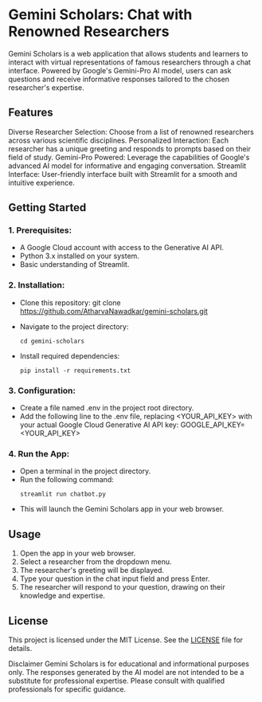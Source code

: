 # Gemini Scholars: Chat with Renowned Researchers

Gemini Scholars is a web application that allows students and learners to interact with virtual representations of famous researchers through a chat interface. Powered by Google's Gemini-Pro AI model, users can ask questions and receive informative responses tailored to the chosen researcher's expertise.

## Features
Diverse Researcher Selection: Choose from a list of renowned researchers across various scientific disciplines.
Personalized Interaction: Each researcher has a unique greeting and responds to prompts based on their field of study.
Gemini-Pro Powered: Leverage the capabilities of Google's advanced AI model for informative and engaging conversation.
Streamlit Interface: User-friendly interface built with Streamlit for a smooth and intuitive experience.


## Getting Started

### 1. Prerequisites:
* A Google Cloud account with access to the Generative AI API.
* Python 3.x installed on your system.
* Basic understanding of Streamlit.


### 2. Installation:
* Clone this repository: git clone https://github.com/AtharvaNawadkar/gemini-scholars.git
* Navigate to the project directory:
  ```
  cd gemini-scholars
  ```
* Install required dependencies:
  
  ```
  pip install -r requirements.txt
  ```

### 3. Configuration:
* Create a file named .env in the project root directory.
* Add the following line to the .env file, replacing <YOUR_API_KEY> with your actual Google Cloud Generative AI API key: GOOGLE_API_KEY=<YOUR_API_KEY>

### 4. Run the App:
* Open a terminal in the project directory.
* Run the following command:
  ```
  streamlit run chatbot.py
  ```
* This will launch the Gemini Scholars app in your web browser.

## Usage
1. Open the app in your web browser.
2. Select a researcher from the dropdown menu.
3. The researcher's greeting will be displayed.
4. Type your question in the chat input field and press Enter.
5. The researcher will respond to your question, drawing on their knowledge and expertise.

## License
This project is licensed under the MIT License. See the [LICENSE](LICENSE) file for details.

Disclaimer
Gemini Scholars is for educational and informational purposes only. The responses generated by the AI model are not intended to be a substitute for professional expertise. Please consult with qualified professionals for specific guidance.
